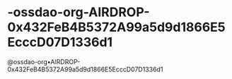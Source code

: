 # -ossdao-org-AIRDROP-0x432FeB4B5372A99a5d9d1866E5EcccD07D1336d1
@ossdao-org•AIRDROP-0x432FeB4B5372A99a5d9d1866E5EcccD07D1336d1
